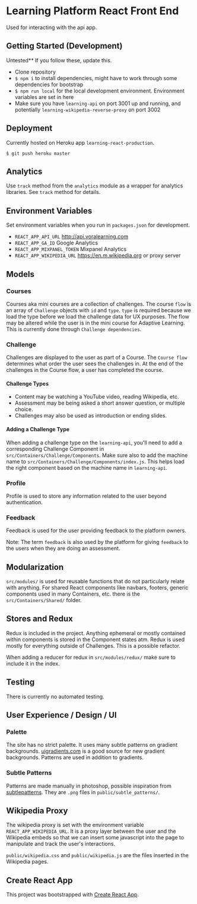 # Learning Platform React Front End
Used for interacting with the api app.

## Getting Started (Development)
Untested** If you follow these, update this.

* Clone repository
* `$ npm i` to install dependencies, might have to work through some dependencies for bootstrap
* `$ npm run local` for the local development environment. Environment variables are set in here
* Make sure you have `learning-api` on port 3001 up and running, and potentially `learning-wikipedia-reverse-proxy` on port 3002


## Deployment
Currently hosted on Heroku app `learning-react-production`.

`$ git push heroku master`

## Analytics
Use `track` method from the `analytics` module as a wrapper for analytics libraries. See `track` method for details.

## Environment Variables
Set environment variables when you run in `packages.json` for development.

* `REACT_APP_API_URL` http://api.voralearning.com
* `REACT_APP_GA_ID` Google Analytics
* `REACT_APP_MIXPANEL_TOKEN` Mixpanel Analytics
* `REACT_APP_WIKIPEDIA_URL` https://en.m.wikipedia.org or proxy server

## Models

### Courses
Courses aka mini courses are a collection of challenges.
The course `flow` is an array of `Challenge` objects with `id` and `type`. `type` is required because we load the type before we load the challenge data for UX purposes. The flow may be altered while the user is in the mini course for Adaptive Learning. This is currently done through `Challenge dependencies`.

### Challenge
Challenges are displayed to the user as part of a Course.
The `Course flow` determines what order the user sees the challenges in. At the end of the challenges in the Course flow, a user has completed the course.

#### Challenge Types
* Content may be watching a YouTube video, reading Wikipedia, etc.
* Assessment may be being asked a short answer question, or multiple choice.
* Challenges may also be used as introduction or ending slides.

#### Adding a Challenge Type
When adding a challenge type on the `learning-api`, you'll need to add a corresponding Challenge Component in `src/Containers/Challenge/Components`. Make sure also to add the machine name to `src/Containers/Challenge/Components/index.js`. This helps load the right component based on the machine name in `learning-api`.

### Profile
Profile is used to store any information related to the user beyond authentication.

### Feedback
Feedback is used for the user providing feedback to the platform owners.

Note: The term `feedback` is also used by the platform for giving `feedback` to the users when they are doing an assessment.

## Modularization
`src/modules/` is used for reusable functions that do not particularly relate with anything. For shared React components like navbars, footers, generic components used in many Containers, etc. there is the `src/Containers/Shared/` folder.

## Stores and Redux
Redux is included in the project. Anything ephemeral or mostly contained within components is stored in the Component states atm. Redux is used mostly for everything outside of Challenges. This is a possible refactor.

When adding a reducer for redux in `src/modules/redux/` make sure to include it in the index.

## Testing
There is currently no automated testing.

## User Experience / Design / UI

### Palette
The site has no strict palette. It uses many subtle patterns on gradient backgrounds. [uigradients.com](uigradients.com) is a good source for new gradient backgrounds. Patterns are used in addition to gradients.

### Subtle Patterns
Patterns are made manually in photoshop, possible inspiration from [subtlepatterns](https://www.toptal.com/designers/subtlepatterns/). They are `.png` files in `public/subtle_patterns/`.

## Wikipedia Proxy
The wikipedia proxy is set with the environment variable `REACT_APP_WIKIPEDIA_URL`. It is a proxy layer between the user and the Wikipedia embeds so that we can insert some javascript into the page to manipulate and track the user's interactions.

`public/wikipedia.css` and `public/wikipedia.js` are the files inserted in the Wikipedia pages.

## Create React App
This project was bootstrapped with [Create React App](https://github.com/facebookincubator/create-react-app).
